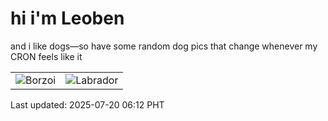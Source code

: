 # hi i'm Leoben

and i like dogs—so have some random dog pics that change whenever my CRON feels like it

|  |  |
|--------|----------|
| ![Borzoi](https://random-dog-vercel.vercel.app/api/random-borzoi?v=1752963177) | ![Labrador](https://random-dog-vercel.vercel.app/api/random-labrador?v=1752963177) |

Last updated: 2025-07-20 06:12 PHT
